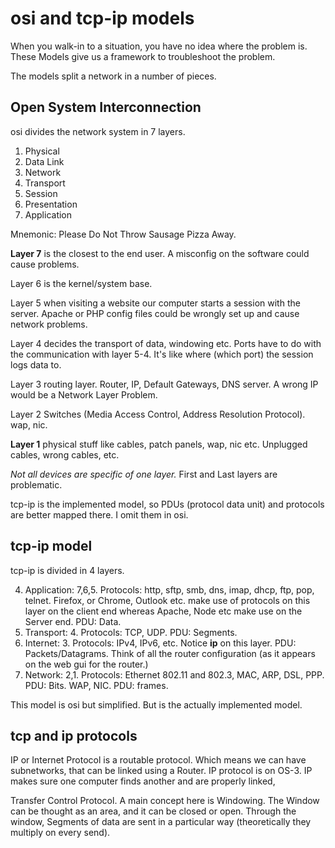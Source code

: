 # osi and tcp-ip models
When you walk-in to a situation, you have no idea where the problem is. These Models give us a framework to troubleshoot the problem.

The models split a network in a number of pieces.

## Open System Interconnection

osi divides the network system in 7 layers.

1. Physical
2. Data Link
3. Network
4. Transport
5. Session
6. Presentation
7. Application

Mnemonic: Please Do Not Throw Sausage Pizza Away.

**Layer 7** is the closest to the end user. A misconfig on the software could cause problems. 

Layer 6 is the kernel/system base.

Layer 5 when visiting a website our computer starts a session with the server. Apache or PHP config files could be wrongly set up and cause network problems.

Layer 4 decides the transport of data, windowing etc. Ports have to do with the communication with layer 5-4. It's like where (which port) the session logs data to.

Layer 3 routing layer. Router, IP, Default Gateways, DNS server. A wrong IP would be a Network Layer Problem. 

Layer 2 Switches (Media Access Control, Address Resolution Protocol). wap, nic.

**Layer 1** physical stuff like cables, patch panels, wap, nic etc. Unplugged cables, wrong cables, etc. 

_Not all devices are specific of one layer._ First and Last layers are problematic.

tcp-ip is the implemented model, so PDUs (protocol data unit) and protocols are better mapped there. I omit them in osi. 

## tcp-ip model

tcp-ip is divided in 4 layers.

4. Application: 7,6,5. Protocols: http, sftp, smb, dns, imap, dhcp, ftp, pop, telnet. Firefox, or Chrome, Outlook etc. make use of protocols on this layer on the client end whereas Apache, Node etc make use on the Server end. PDU: Data.
3. Transport: 4. Protocols: TCP, UDP. PDU: Segments. 
2. Internet: 3. Protocols: IPv4, IPv6, etc. Notice **ip** on this layer. PDU: Packets/Datagrams. Think of all the router configuration (as it appears on the web gui for the router.)
1. Network: 2,1. Protocols: Ethernet 802.11 and 802.3,  MAC, ARP, DSL, PPP. PDU: Bits. WAP, NIC. PDU: frames.

This model is osi but simplified. But is the actually implemented model.

## tcp and ip protocols

IP or Internet Protocol is a routable protocol. Which means we can have subnetworks, that can be linked using a Router. 
IP protocol is on OS-3. IP makes sure one computer finds another and are properly linked, 

   Transfer Control Protocol. A main concept here is Windowing. The Window can be thought as an area, and it can be closed or open. Through the window, Segments of data are sent in a particular way (theoretically they multiply on every send).

